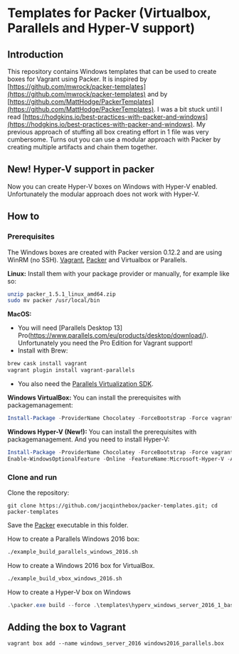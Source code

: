 # Templates for Packer (Virtualbox, Parallels and Hyper-V support)


## Introduction
This repository contains Windows templates that can be used to create boxes for Vagrant using Packer.
It is inspired by [https://github.com/mwrock/packer-templates](https://github.com/mwrock/packer-templates) and by [https://github.com/MattHodge/PackerTemplates](https://github.com/MattHodge/PackerTemplates).
I was a bit stuck until I read [https://hodgkins.io/best-practices-with-packer-and-windows](https://hodgkins.io/best-practices-with-packer-and-windows). My previous approach of stuffing all box creating effort in 1 file was very cumbersome. Turns out you can use a modular approach with Packer by creating multiple artifacts and chain them together.

## New! Hyper-V support in packer
Now you can create Hyper-V boxes on Windows with Hyper-V enabled. Unfortunately the modular approach does not work with Hyper-V. 

## How to
### Prerequisites
The Windows boxes are created with Packer version 0.12.2 and are using WinRM (no SSH).
[Vagrant](https://www.vagrantup.com), [Packer](https://www.packer.io) and Virtualbox or Parallels.

**Linux:**
Install them with your package provider or manually, for example like so:

```bash
unzip packer_1.5.1_linux_amd64.zip
sudo mv packer /usr/local/bin
```

**MacOS:**
* You will need [Parallels Desktop 13] Pro(https://www.parallels.com/eu/products/desktop/download/). Unfortunately you need the Pro Edition for Vagrant support!
* Install with Brew:
```bash
brew cask install vagrant
vagrant plugin install vagrant-parallels
```
* You also need the [Parallels Virtualization SDK](http://www.parallels.com/download/pvsdk/).

**Windows VirtualBox:**
You can install the prerequisites with packagemanagement:
```Powershell
Install-Package -ProviderName Chocolatey -ForceBootstrap -Force vagrant,virtualbox,packer
```

**Windows Hyper-V (New!):**
You can install the prerequisites with packagemanagement. 
And you need to install Hyper-V:

```Powershell
Install-Package -ProviderName Chocolatey -ForceBootstrap -Force vagrant,packer
Enable-WindowsOptionalFeature -Online -FeatureName:Microsoft-Hyper-V -All
```


### Clone and run
Clone the repository:
```
git clone https://github.com/jacqinthebox/packer-templates.git; cd packer-templates
```
Save the [Packer](https://www.packer.io) executable in this folder.

How to create a Parallels Windows 2016 box:
```bash
./example_build_parallels_windows_2016.sh
```

How to create a Windows 2016 box for VirtualBox. 

```bash
./example_build_vbox_windows_2016.sh
```

How to create a Hyper-V box on Windows

```Powershell
.\packer.exe build --force .\templates\hyperv_windows_server_2016_1_base.json
```


## Adding the box to Vagrant

```
vagrant box add --name windows_server_2016 windows2016_parallels.box
```
